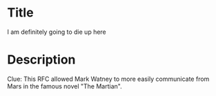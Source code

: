 # Title

I am definitely going to die up here

# Description

Clue: This RFC allowed Mark Watney to more easily communicate from Mars in the famous novel "The Martian".
